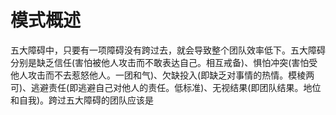 # 模式概述
  五大障碍中，只要有一项障碍没有跨过去，就会导致整个团队效率低下。五大障碍分别是缺乏信任(害怕被他人攻击而不敢表达自己。相互戒备)、惧怕冲突(害怕受他人攻击而不去惹怒他人。一团和气)、欠缺投入(即缺乏对事情的热情。模棱两可)、逃避责任(即逃避自己对他人的责任。低标准)、无视结果(即团队结果。地位和自我)。跨过五大障碍的团队应该是
  